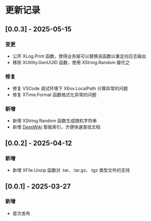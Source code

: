 # 更新记录

## [0.0.3] - 2025-05-15
### 变更
- 公开 XLog.Print 函数，使得业务层可以替换该函数以重定向日志输出
- 移除 XUtility.GenUUID 函数，使用 XString.Random 替代之

### 修复
- 修复 VSCode 调试环境下 XEnv.LocalPath 计算异常的问题
- 修复 XTime.Format 函数格式化异常的问题

### 新增
- 新增 XString.Random 函数生成随机字符串
- 新增 [DeepWiki](https://deepwiki.com) 智能索引，方便快速查找文档

## [0.0.2] - 2025-04-12
### 新增
- 新增 XFile.Unzip 函数对 .tar、.tar.gz、.tgz 类型文件的支持

## [0.0.1] - 2025-03-27
### 新增
- 首次发布
